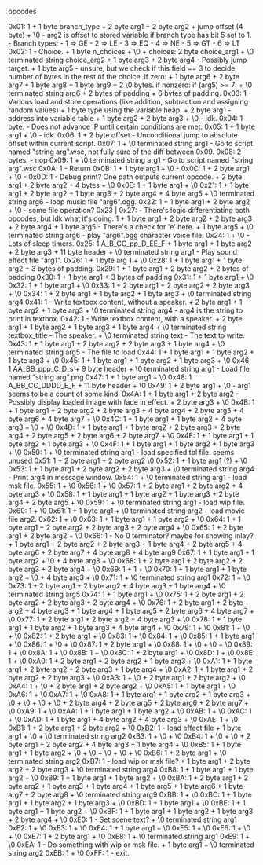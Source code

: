 opcodes

0x01: 1 
     + 1 byte branch_type
     + 2 byte arg1
     + 2 byte arg2
     + jump offset (4 byte)
     + \0                                           - arg2 is offset to stored variable if branch type has bit 5 set to 1.
    - Branch types:
      - 1 => GE
      - 2 => LE
      - 3 => EQ
      - 4 => NE
      - 5 => GT
      - 6 => LT
0x02: 1                                             - Choice.
    + 1 byte n_choices
    + \0
    + choices:
          2 byte choice_arg1
        + \0 terminated string choice_arg2
        + 1 byte arg3
        + 2 byte arg4                               - Possibly jump target.
        + 1 byte arg5                               - unsure, but we check if this field == 3 to decide number of bytes in the rest of the choice.
        if zero:
          + 1 byte arg6
          + 2 byte arg7
          + 1 byte arg8
          + 1 byte arg9
          + 2 \0 bytes.
        if nonzero:
          if (arg5) >= 7:
            + \0 terminated string arg6
            + 2 bytes of padding
          + 6 bytes of padding.
0x03: 1                                             - Various load and store operations (like addition, subtraction and assigning random values)
     + 1 byte type                                  using the variable heap.
     + 2 byte arg1                                  - address into variable table
     + 1 byte arg2
     + 2 byte arg3
     + \0                                           - idk.
0x04: 1 byte.                                       - Does not advance IP until certain conditions are met.
0x05: 1
    + 1 byte arg1
    + \0                                            - idk.
0x06: 1 
    + 2 byte offset                                 - Unconditional jump to absolute offset within current script.
0x07: 1 
    + \0 terminated string arg1                     - Go to script named "string arg".wsc, not fully sure of the diff between 0x09.
0x08: 2 bytes.                                      - nop
0x09: 1 
    + \0 terminated string arg1                     - Go to script named "string arg".wsc
0x0A: 1                                             - Return
0x0B: 1 
    + 1 byte arg1
    + \0                                            - 
0x0C: 1 
    + 2 byte arg1
    + \0                                            -
0x0D: 1                                             - Debug print? One path outputs current opcode.
    + 2 byte arg1
    + 2 byte arg2
    + 4 bytes
    + \0
0x0E: 1
    + 1 byte arg1
    + \0
0x21: 1 
    + 1 byte arg1
    + 2 byte arg2
    + 1 byte arg3
    + 2 byte arg4
    + 4 byte arg5
    + \0 terminated string arg6                     - loop music file "arg6".ogg. 
0x22: 1
    + 1 byte arg1
    + 2 byte arg2
    + \0                                            - some file operation?
0x23 | 0x27:                                        - There's logic differentiating both opcodes, but idk what it's doing.
      1
    + 1 byte arg1
    + 2 byte arg2
    + 2 byte arg3
    + 2 byte arg4
    + 1 byte arg5                                   - There's a check for 'e' here.
    + 1 byte arg5
    + \0 terminated string arg6                     - play "arg6".ogg character voice file.
0x24: 1 
    + \0                                        - Lots of sleep timers.
0x25: 1 A_B_CC_pp_D_EE_F
    + 1 byte arg1
    + 1 byte arg2
    + 2 byte arg3
    + 11 byte header
    + \0 terminated string arg1                     - Play sound effect file "arg1".
0x26: 1
    + 1 byte arg 1
    + \0
0x28: 1
    + 1 byte arg1
    + 1 byte arg2
    + 3 bytes of padding.
0x29: 1
    + 1 byte arg1
    + 2 byte arg2
    + 2 bytes of padding
0x30: 1
    + 1 byte arg1
    + 3 bytes of padding
0x31: 1
    + 1 byte arg1
    + \0
0x32: 1
    + 1 byte arg1
    + \0
0x33: 1
    + 2 byte arg1
    + 2 byte arg2
    + 2 byte arg3
    + \0
0x34: 1
    + 2 byte arg1
    + 1 byte arg2
    + 1 byte arg3
    + \0 terminated string arg4
0x41: 1                                             - Write textbox content, without a speaker.
    + 2 byte arg1
    + 1 byte arg2
    + 1 byte arg3
    + \0 terminated string arg4                     - arg4 is the string to print in textbox.
0x42: 1                                             - Write textbox content, with a speaker.
    + 2 byte arg1
    + 1 byte arg2
    + 1 byte arg3
    + 1 byte arg4
    + \0 terminated string textbox_title            - The speaker.
    + \0 terminated string text                     - The text to write.
0x43: 1
    + 1 byte arg1
    + 2 byte arg2
    + 2 byte arg3
    + 1 byte arg4
    + \0 terminated string arg5                     - The file to load
0x44: 1
    + 1 byte arg1
    + 1 byte arg2
    + 1 byte arg3
    + \0
0x45: 1
    + 1 byte arg1
    + 1 byte arg2
    + 1 byte arg3
    + \0
0x46: 1 AA_BB_ppp_C_D_s
    + 9 byte header
    + \0 terminated string arg1                     - Load file named "string arg".png
0x47: 1
    + 1 byte arg1
    + \0
0x48: 1 A_BB_CC_DDDD_E_F
    + 11 byte header
    + \0
0x49: 1 + 2 byte arg1 + \0                          - arg1 seems to be a count of some kind.
0x4A: 1
    + 1 byte arg1
    + 2 byte arg2                                   - Possibly display loaded image with fade in effect.
    + 2 byte arg3
    + \0
0x4B: 1
    + 1 byte arg1
    + 2 byte arg2
    + 2 byte arg3
    + 4 byte arg4
    + 2 byte arg5
    + 4 byte arg6
    + 4 byte arg7
    + \0
0x4C: 1
    + 1 byte arg1
    + 1 byte arg2
    + 4 byte arg3
    + \0
    + \0
0x4D: 1
    + 1 byte arg1
    + 1 byte arg2
    + 2 byte arg3
    + 2 byte arg4
    + 2 byte arg5
    + 2 byte arg6
    + 2 byte arg7
    + \0
0x4E: 1
    + 1 byte arg1
    + 1 byte arg2
    + 1 byte arg3
    + \0
0x4F: 1
    + 1 byte arg1
    + 1 byte arg2
    + 1 byte arg3
    + \0
0x50: 1
    + \0 terminated string arg1                     - load specified tbl file. seems unused
0x51: 1
    + 2 byte arg1
    + 2 byte arg2
    \0
0x52: 1
    + 1 byte arg1 (?)
    + \0
0x53: 1
    + 1 byte arg1
    + 2 byte arg2
    + 2 byte arg3
    + \0 terminated string arg4                     - Print arg4 in message window.
0x54: 1
    + \0 terminated string arg1                     - load msk file.
0x55: 1
    + \0
0x56: 1
    + \0
0x57: 1
    + 2 byte arg1
    + 2 byte arg2
    + 4 byte arg3
    + \0
0x58: 1
    + 1 byte arg1
    + 1 byte arg2
    + 1 byte arg3
    + 2 byte arg4
    + 2 byte arg5
    + \0
0x59: 1
    + \0 terminated string arg1                     - load wip file.
0x60: 1
    + \0
0x61: 1
    + 1 byte arg1
    + \0 terminated string arg2                     - load movie file arg2.
0x62: 1
    + \0
0x63: 1
    + 1 byte arg1
    + 1 byte arg2
    + \0
0x64: 1
    + 1 byte arg1
    + 2 byte arg2
    + 2 byte arg3
    + 2 byte arg4
    + \0
0x65: 1
    + 2 byte arg1
    + 2 byte arg2
    + \0
0x66: 1                                             - No 0 terminator? maybe for showing inlay?
    + 1 byte arg1
    + 2 byte arg2
    + 2 byte arg3
    + 1 byte arg4
    + 2 byte arg5
    + 4 byte arg6
    + 2 byte arg7
    + 4 byte arg8
    + 4 byte arg9
0x67: 1
    + 1 byte arg1
    + 1 byte arg2
    + \0
    + 4 byte arg3
    + \0
0x68: 1
    + 2 byte arg1
    + 2 byte arg2
    + 2 byte arg3
    + 2 byte arg4
    + \0
0x69: 1
    + 1
    + \0
0x70: 1
    + 1 byte arg1
    + 1 byte arg2
    + \0
    + 4 byte arg3
    + \0
0x71: 1
    + \0 terminated string arg1
0x72: 1
    + \0
0x73: 1
    + 2 byte arg1
    + 2 byte arg2
    + 4 byte arg3
    + 1 byte arg4
    + \0 terminated string arg5
0x74: 1
    + 1 byte arg1
    + \0
0x75: 1
    + 2 byte arg1
    + 2 byte arg2
    + 2 byte arg3
    + 2 byte arg4
    + \0
0x76: 1
    + 2 byte arg1
    + 2 byte arg2
    + 4 byte arg3
    + 1 byte arg4
    + 1 byte arg5
    + 2 byte arg6
    + 4 byte arg7
    + \0
0x77: 1
    + 2 byte arg1
    + 2 byte arg2
    + 4 byte arg3
    + \0
0x78: 1
    + 1 byte arg1
    + 1 byte arg2
    + 1 byte arg3
    + 4 byte arg4
    + \0
0x79: 1
    + \0
0x81: 1
    + \0
    + \0
0x82: 1 
    + 2 byte arg1
    + \0
0x83: 1
    + \0
0x84: 1
    + \0
0x85: 1
    + 1 byte arg1
    + \0
0x86: 1
    + \0
    + \0
0x87: 1
    + 2 byte arg1
    + \0
0x88: 1
    + \0
    + \0
    + \0
0x89: 1
    + \0
0x8A: 1
    + \0
0x8B: 1
    + \0
0x8C: 1
    + 2 byte arg1
    + \0
0x8D: 1
    + \0
0x8E: 1
    + \0
0xA0: 1
    + 2 byte arg1
    + 2 byte arg2
    + 1 byte arg3
    + \0
0xA1: 1
    + 1 byte arg1
    + 2 byte arg2
    + 2 byte arg3
    + 1 byte arg4
    + \0
0xA2: 1
    + 1 byte arg1
    + 2 byte arg2
    + 2 byte arg3
    + \0
0xA3: 1
    + \0
    + 2 byte arg1
    + 2 byte arg2
    + \0
0xA4: 1
    + \0
    + 2 byte arg1
    + 2 byte arg2
    + \0
0xA5: 1
    + 1 byte arg1
    + \0
0xA6: 1
    + \0
0xA7: 1
    + \0
0xA8: 1
    + 1 byte arg1
    + 1 byte arg2
    + 1 byte arg3
    + \0
    + \0
    + \0
    + \0
    + 2 byte arg4
    + 2 byte arg5
    + 2 byte arg6
    + 2 byte arg7
    + \0
0xA9: 1
    + \0
0xAA: 1
    + 1 byte arg1
    + 1 byte arg2
    + \0
0xAB: 1
    + \0
0xAC: 1
    + \0
0xAD: 1
    + 1 byte arg1
    + 4 byte arg2
    + 4 byte arg3
    + \0
0xAE: 1
    + \0
0xB1: 1
    + 2 byte arg1
    + 2 byte arg2
    + \0
0xB2: 1                                             - load effect file
    + 1 byte arg1
    + \0
    + \0 terminated string arg2
0xB3: 1
    + \0
    + \0
0xB4: 1
    + \0
    + \0
    + 2 byte arg1
    + 2 byte arg2
    + 4 byte arg3
    + 1 byte arg4
    + \0
0xB5: 1
    + 1 byte arg1
    + 1 byte arg2
    + \0
    + \0
    + \0
    + \0
    + \0
0xB6: 1
    + 2 byte arg1
    + \0 terminated string arg2
0xB7: 1                                             - load wip or msk file?
    + 1 byte arg1
    + 2 byte arg2
    + 2 byte arg3
    + \0 terminated string arg4
0xB8: 1
    + 1 byte arg1
    + 1 byte arg2
    + \0
0xB9: 1
    + 1 byte arg1
    + 1 byte arg2
    + \0
0xBA: 1
    + 2 byte arg1
    + 2 byte arg2
    + 1 byte arg3
    + 1 byte arg4
    + 1 byte arg5
    + 1 byte arg6
    + 1 byte arg7
    + 2 byte arg8
    + \0 terminated string arg9
0xBB: 1
    + \0
0xBC: 1
    + 1 byte arg1
    + 1 byte arg2
    + 1 byte arg3
    + \0
0xBD: 1
    + 1 byte arg1
    + \0
0xBE: 1
    + 1 byte arg1
    + 1 byte arg2
    + \0
0xBF: 1
    + 1 byte arg1
    + 1 byte arg2
    + 1 byte arg3
    + 2 byte arg4
    + \0
0xE0: 1                                             - Set scene text? 
    + \0 terminated string arg1
0xE2: 1
    + \0
0xE3: 1
    + \0
0xE4: 1 
    + 1 byte arg1 
    + \0
0xE5: 1
    + \0
0xE6: 1
    + \0
    + \0
0xE7: 1
    + 2 byte arg1
    + \0
0xE8: 1
    + \0 terminated string arg1
0xE9: 1
    + \0
0xEA: 1                                             - Do something with wip or msk file.
    + 1 byte arg1
    + \0 terminated string arg2
0xEB: 1
    + \0
0xFF: 1                                             - exit.